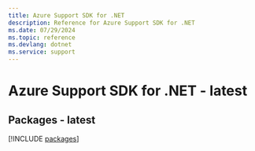 ```yaml
---
title: Azure Support SDK for .NET
description: Reference for Azure Support SDK for .NET
ms.date: 07/29/2024
ms.topic: reference
ms.devlang: dotnet
ms.service: support
---
```

# Azure Support SDK for .NET - latest
## Packages - latest
[!INCLUDE [packages](support-index.md)]